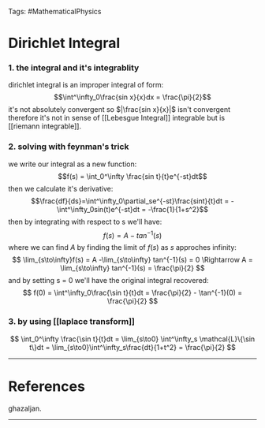 Tags: #MathematicalPhysics

# Dirichlet Integral

### 1. the integral and it's integrablity
dirichlet integral is an improper integral of form:
$$\int^\infty_0\frac{sin x}{x}dx = \frac{\pi}{2}$$
it's not absolutely convergent so $|\frac{sin x}{x}|$ isn't convergent therefore it's not in sense of [[Lebesgue Integral]] integrable but is [[riemann integrable]].
### 2. solving with feynman's trick
we write our integral as a new function:
$$f(s) = \int_0^\infty \frac{sin t}{t}e^{-st}dt$$
then we calculate it's derivative:
$$\frac{df}{ds}=\int^\infty_0\partial_se^{-st}\frac{sint}{t}dt = -\int^\infty_0sin(t)e^{-st}dt = -\frac{1}{1+s^2}$$
then by integrating with respect to s we'll have:
$$
f(s) = A - tan^{-1}(s)
$$
where we can find $A$ by finding the limit of $f(s)$ as $s$ approches infinity:
$$
\lim_{s\to\infty}f(s) = A -\lim_{s\to\infty} tan^{-1}(s) = 0 \Rightarrow A = \lim_{s\to\infty} tan^{-1}(s) = \frac{\pi}{2}
$$
and by setting s = 0 we'll have the original integral recovered:
$$
f(0) = \int^\infty_0\frac{\sin t}{t}dt = \frac{\pi}{2} - \tan^{-1}(0) = \frac{\pi}{2}
$$
### 3. by using [[laplace transform]]
$$
\int_0^\infty \frac{\sin t}{t}dt = \lim_{s\to0} \int^\infty_s \mathcal{L}\{\sin t\}dt = \lim_{s\to0}\int^\infty_s\frac{dt}{1+t^2} = \frac{\pi}{2}
$$


---
# References

ghazaljan.


---
